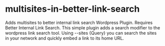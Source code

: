 # multisites-in-better-link-search
Adds multisites to better internal link search Wordpress Plugin. Requires Better Internal Link Search.  This simple plugin adds a search modifier to the wordpress link search tool. 
Using --sites {Query} you can search the sites in your network and quickly embed a link to its home URL.


